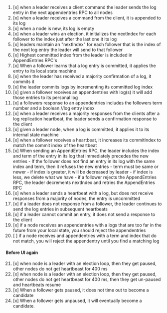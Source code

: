 1)  [x] when a leader receives a client command the leader sends the log entry in the next appendentries RPC to all nodes
2)  [x] when a leader receives a command from the client, it is appended to its log
3)  [x] when a node is new, its log is empty
4)  [x] when a leader wins an election, it initializes the nextIndex for each follower to the index just after the last one it its log
5)  [x] leaders maintain an "nextIndex" for each follower that is the index of the next log entry the leader will send to that follower
6)  [x] Highest committed index from the leader is included in AppendEntries RPC's
7)  [x] When a follower learns that a log entry is committed, it applies the entry to its local state machine
8)  [x] when the leader has received a majority confirmation of a log, it commits it
9)  [x] the leader commits logs by incrementing its committed log index
10) [x] given a follower receives an appendentries with log(s) it will add those entries to its personal log
11) [x] a followers response to an appendentries includes the followers term number and a boolean //log entry index
12) [x] when a leader receives a majority responses from the clients after a log replication heartbeat, the leader sends a confirmation response to the client
13) [x] given a leader node, when a log is committed, it applies it to its internal state machine
14) [x] when a follower receives a heartbeat, it increases its commitIndex to match the commit index of the heartbeat
15) [x] When sending an AppendEntries RPC, the leader includes the index and term of the entry in its log that immediately precedes the new entries
        - If the follower does not find an entry in its log with the same index and term, then it refuses the new entries
            - term must be same or newer
            - if index is greater, it will be decreased by leader
            - if index is less, we delete what we have
        - if a follower rejects the AppendEntries RPC, the leader decrements nextIndex and retries the AppendEntries RPC
16) [x] when a leader sends a heartbeat with a log, but does not receive responses from a majority of nodes, the entry is uncommitted
17) [x] if a leader does not response from a follower, the leader continues to send the log entries in subsequent heartbeats  
18) [x] if a leader cannot commit an entry, it does not send a response to the client
19) [x] if a node receives an appendentries with a logs that are too far in the future from your local state, you should reject the appendentries
20) [ ] if a node receives and appendentries with a term and index that do not match, you will reject the appendentry until you find a matching log 

#### Before UI again
21) [x] when node is a leader with an election loop, then they get paused, other nodes do not get heartbeast for 400 ms
22) [x] when node is a leader with an election loop, then they get paused, other nodes do not get heartbeast for 400 ms, then they get un-paused and heartbeats resume
23) [x] When a follower gets paused, it does not time out to become a candidate
24) [x] When a follower gets unpaused, it will eventually become a candidate.